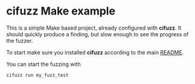 # cifuzz Make example
This is a simple Make based project, already configured with 
**cifuzz**. It should quickly produce a finding, but slow enough to 
see the progress of the fuzzer.

To start make sure you installed **cifuzz** according to the 
main [README](../../README.md).

You can start the fuzzing with
```bash
cifuzz run my_fuzz_test
```
